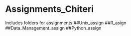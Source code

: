 # Assignments_Chiteri
Includes folders for assignments
##Unix_assign
##R_asign
##Data_Management_assign
##Python_assign
